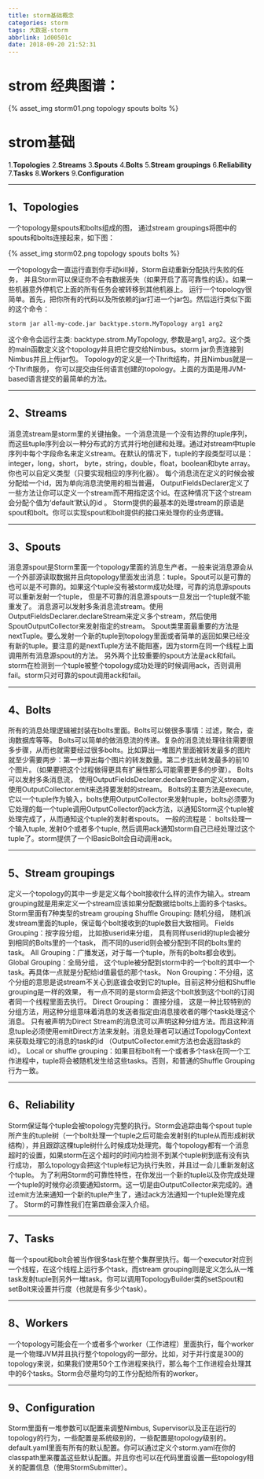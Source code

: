 ```yaml
---
title: storm基础概念
categories: storm
tags: 大数据-storm
abbrlink: 1d00501c
date: 2018-09-20 21:52:31
---
```


# strom 经典图谱：

{% asset_img storm01.png topology spouts bolts %}

# strom基础
1.**Topologies**
2.**Streams**
3.**Spouts**
4.**Bolts**
5.**Stream groupings**
6.**Reliability**
7.**Tasks**
8.**Workers**
9.**Configuration**

--------------------------------------------------------------------------------

## 1、Topologies
一个topology是spouts和bolts组成的图， 通过stream groupings将图中的spouts和bolts连接起来，如下图：

{% asset_img storm02.png topology spouts bolts %}

一个topology会一直运行直到你手动kill掉，Storm自动重新分配执行失败的任务， 并且Storm可以保证你不会有数据丢失（如果开启了高可靠性的话）。如果一些机器意外停机它上面的所有任务会被转移到其他机器上。
运行一个topology很简单。首先，把你所有的代码以及所依赖的jar打进一个jar包。然后运行类似下面的这个命令：
```
storm jar all-my-code.jar backtype.storm.MyTopology arg1 arg2
```
这个命令会运行主类: backtype.strom.MyTopology, 参数是arg1, arg2。这个类的main函数定义这个topology并且把它提交给Nimbus。storm jar负责连接到Nimbus并且上传jar包。
Topology的定义是一个Thrift结构，并且Nimbus就是一个Thrift服务， 你可以提交由任何语言创建的topology。上面的方面是用JVM-based语言提交的最简单的方法。

--------------------------------------------------------------------------------

## 2、Streams
消息流stream是storm里的关键抽象。一个消息流是一个没有边界的tuple序列， 而这些tuple序列会以一种分布式的方式并行地创建和处理。通过对stream中tuple序列中每个字段命名来定义stream。在默认的情况下，tuple的字段类型可以是：integer，long，short， byte，string，double，float，boolean和byte array。你也可以自定义类型（只要实现相应的序列化器）。
每个消息流在定义的时候会被分配给一个id，因为单向消息流使用的相当普遍， OutputFieldsDeclarer定义了一些方法让你可以定义一个stream而不用指定这个id。在这种情况下这个stream会分配个值为‘default’默认的id 。
Storm提供的最基本的处理stream的原语是spout和bolt。你可以实现spout和bolt提供的接口来处理你的业务逻辑。

--------------------------------------------------------------------------------

## 3、Spouts
消息源spout是Storm里面一个topology里面的消息生产者。一般来说消息源会从一个外部源读取数据并且向topology里面发出消息：tuple。Spout可以是可靠的也可以是不可靠的。如果这个tuple没有被storm成功处理，可靠的消息源spouts可以重新发射一个tuple， 但是不可靠的消息源spouts一旦发出一个tuple就不能重发了。
消息源可以发射多条消息流stream。使用OutputFieldsDeclarer.declareStream来定义多个stream，然后使用SpoutOutputCollector来发射指定的stream。
Spout类里面最重要的方法是nextTuple。要么发射一个新的tuple到topology里面或者简单的返回如果已经没有新的tuple。要注意的是nextTuple方法不能阻塞，因为storm在同一个线程上面调用所有消息源spout的方法。
另外两个比较重要的spout方法是ack和fail。storm在检测到一个tuple被整个topology成功处理的时候调用ack，否则调用fail。storm只对可靠的spout调用ack和fail。

--------------------------------------------------------------------------------

## 4、Bolts
所有的消息处理逻辑被封装在bolts里面。Bolts可以做很多事情：过滤，聚合，查询数据库等等。
Bolts可以简单的做消息流的传递。复杂的消息流处理往往需要很多步骤，从而也就需要经过很多bolts。比如算出一堆图片里面被转发最多的图片就至少需要两步：第一步算出每个图片的转发数量。第二步找出转发最多的前10个图片。（如果要把这个过程做得更具有扩展性那么可能需要更多的步骤）。
Bolts可以发射多条消息流， 使用OutputFieldsDeclarer.declareStream定义stream，使用OutputCollector.emit来选择要发射的stream。
Bolts的主要方法是execute, 它以一个tuple作为输入，bolts使用OutputCollector来发射tuple，bolts必须要为它处理的每一个tuple调用OutputCollector的ack方法，以通知Storm这个tuple被处理完成了，从而通知这个tuple的发射者spouts。 一般的流程是： bolts处理一个输入tuple,  发射0个或者多个tuple, 然后调用ack通知storm自己已经处理过这个tuple了。storm提供了一个IBasicBolt会自动调用ack。

--------------------------------------------------------------------------------

## 5、Stream groupings
定义一个topology的其中一步是定义每个bolt接收什么样的流作为输入。stream grouping就是用来定义一个stream应该如果分配数据给bolts上面的多个tasks。
Storm里面有7种类型的stream grouping
Shuffle Grouping: 随机分组， 随机派发stream里面的tuple，保证每个bolt接收到的tuple数目大致相同。
Fields Grouping：按字段分组， 比如按userid来分组， 具有同样userid的tuple会被分到相同的Bolts里的一个task， 而不同的userid则会被分配到不同的bolts里的task。
All Grouping：广播发送，对于每一个tuple，所有的bolts都会收到。
Global Grouping：全局分组， 这个tuple被分配到storm中的一个bolt的其中一个task。再具体一点就是分配给id值最低的那个task。
Non Grouping：不分组，这个分组的意思是说stream不关心到底谁会收到它的tuple。目前这种分组和Shuffle grouping是一样的效果， 有一点不同的是storm会把这个bolt放到这个bolt的订阅者同一个线程里面去执行。
Direct Grouping： 直接分组， 这是一种比较特别的分组方法，用这种分组意味着消息的发送者指定由消息接收者的哪个task处理这个消息。 只有被声明为Direct Stream的消息流可以声明这种分组方法。而且这种消息tuple必须使用emitDirect方法来发射。消息处理者可以通过TopologyContext来获取处理它的消息的task的id （OutputCollector.emit方法也会返回task的id）。
Local or shuffle grouping：如果目标bolt有一个或者多个task在同一个工作进程中，tuple将会被随机发生给这些tasks。否则，和普通的Shuffle Grouping行为一致。

--------------------------------------------------------------------------------

## 6、Reliability
Storm保证每个tuple会被topology完整的执行。Storm会追踪由每个spout tuple所产生的tuple树（一个bolt处理一个tuple之后可能会发射别的tuple从而形成树状结构），并且跟踪这棵tuple树什么时候成功处理完。每个topology都有一个消息超时的设置，如果storm在这个超时的时间内检测不到某个tuple树到底有没有执行成功， 那么topology会把这个tuple标记为执行失败，并且过一会儿重新发射这个tuple。
为了利用Storm的可靠性特性，在你发出一个新的tuple以及你完成处理一个tuple的时候你必须要通知storm。这一切是由OutputCollector来完成的。通过emit方法来通知一个新的tuple产生了，通过ack方法通知一个tuple处理完成了。
Storm的可靠性我们在第四章会深入介绍。

--------------------------------------------------------------------------------

## 7、Tasks
每一个spout和bolt会被当作很多task在整个集群里执行。每一个executor对应到一个线程，在这个线程上运行多个task，而stream grouping则是定义怎么从一堆task发射tuple到另外一堆task。你可以调用TopologyBuilder类的setSpout和setBolt来设置并行度（也就是有多少个task）。

--------------------------------------------------------------------------------

## 8、Workers
一个topology可能会在一个或者多个worker（工作进程）里面执行，每个worker是一个物理JVM并且执行整个topology的一部分。比如，对于并行度是300的topology来说，如果我们使用50个工作进程来执行，那么每个工作进程会处理其中的6个tasks。Storm会尽量均匀的工作分配给所有的worker。

--------------------------------------------------------------------------------

## 9、Configuration
Storm里面有一堆参数可以配置来调整Nimbus, Supervisor以及正在运行的topology的行为，一些配置是系统级别的，一些配置是topology级别的。default.yaml里面有所有的默认配置。你可以通过定义个storm.yaml在你的classpath里来覆盖这些默认配置。并且你也可以在代码里面设置一些topology相关的配置信息（使用StormSubmitter）。

